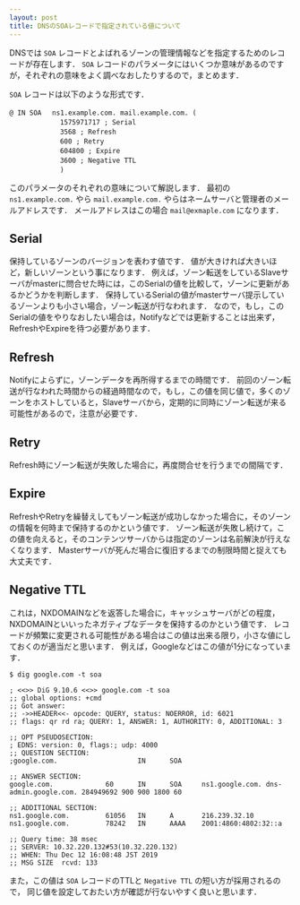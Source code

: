 ```yaml
---
layout: post
title: DNSのSOAレコードで指定されている値について
---
```


DNSでは `SOA` レコードとよばれるゾーンの管理情報などを指定するためのレコードが存在します．
`SOA` レコードのパラメータにはいくつか意味があるのですが，それぞれの意味をよく調べなおしたりするので，まとめます．

`SOA` レコードは以下のような形式です．
```
@ IN SOA　 ns1.example.com. mail.example.com. (
　　　　　　　 1575971717 ; Serial
　　　　　　　 3568 ; Refresh　
　　　　　　　 600 ; Retry
　　　　　　　 604800 ; Expire
　　　　　　　 3600 ; Negative TTL
　　　　　　　 )　
```

このパラメータのそれぞれの意味について解説します．
最初の `ns1.example.com.` やら `mail.example.com.` やらはネームサーバと管理者のメールアドレスです．
メールアドレスはこの場合 `mail@exmaple.com` になります．


## Serial
保持しているゾーンのバージョンを表わす値です．
値が大きければ大きいほど，新しいゾーンという事になります．
例えば，ゾーン転送をしているSlaveサーバがmasterに問合せた時には，このSerialの値を比較して，ゾーンに更新があるかどうかを判断します．
保持しているSerialの値がmasterサーバ提示しているゾーンよりも小さい場合，ゾーン転送が行なわれます．
なので，もし，このSerialの値をやりなおしたい場合は，Notifyなどでは更新することは出来ず，RefreshやExpireを待つ必要があります．


## Refresh
Notifyによらずに，ゾーンデータを再所得するまでの時間です．
前回のゾーン転送が行なわれた時間からの経過時間なので，もし，この値を同じ値で，多くのゾーンをホストしていると，Slaveサーバから，定期的に同時にゾーン転送が来る可能性があるので，注意が必要です．

## Retry
Refresh時にゾーン転送が失敗した場合に，再度問合せを行うまでの間隔です．


## Expire
RefreshやRetryを繰替えしてもゾーン転送が成功しなかった場合に，そのゾーンの情報を何時まで保持するのかという値です．
ゾーン転送が失敗し続けて，この値を向えると，そのコンテンツサーバからは指定のゾーンは名前解決が行えなくなります．
Masterサーバが死んだ場合に復旧するまでの制限時間と捉えても大丈夫です．


## Negative TTL
これは，NXDOMAINなどを返答した場合に，キャッシュサーバがどの程度，NXDOMAINといいったネガティブなデータを保持するのかという値です．
レコードが頻繁に変更される可能性がある場合はこの値は出来る限り，小さな値にしておくのが適当だと思います．
例えば，Googleなどはこの値が1分になっています．

```
$ dig google.com -t soa

; <<>> DiG 9.10.6 <<>> google.com -t soa
;; global options: +cmd
;; Got answer:
;; ->>HEADER<<- opcode: QUERY, status: NOERROR, id: 6021
;; flags: qr rd ra; QUERY: 1, ANSWER: 1, AUTHORITY: 0, ADDITIONAL: 3

;; OPT PSEUDOSECTION:
; EDNS: version: 0, flags:; udp: 4000
;; QUESTION SECTION:
;google.com.                    IN      SOA

;; ANSWER SECTION:
google.com.             60      IN      SOA     ns1.google.com. dns-admin.google.com. 284949692 900 900 1800 60

;; ADDITIONAL SECTION:
ns1.google.com.         61056   IN      A       216.239.32.10
ns1.google.com.         78242   IN      AAAA    2001:4860:4802:32::a

;; Query time: 38 msec
;; SERVER: 10.32.220.132#53(10.32.220.132)
;; WHEN: Thu Dec 12 16:08:48 JST 2019
;; MSG SIZE  rcvd: 133

```
また，この値は `SOA` レコードのTTLと `Negative TTL` の短い方が採用されるので， 同じ値を設定しておたい方が確認が行ないやすく良いと思います．
